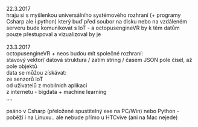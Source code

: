 
22.3.2017<br />
hraju si s myšlenkou universálního systémového rozhraní (+ programy Csharp ale i python) který buď před soubor na disku nebo na vzdáleném serveru bude komunikovat s IoT - a octopusengineVR by k těm datům pouze přestupoval a vizualizoval by je 
<br /><br />
23.3.2017<br />
octopusengineVR + neos budou mít společné rozhraní:<br />
stavový vektor/ datová struktura / zatím string / časem JSON pole čísel, až pole objektů<br />
data se můžou získávat:<br />
ze senzorů IoT<br />
od uživatelů z mobilních aplikací<br />
z internetu - bigdata + machine learning<br />
....<br />
<br />
psáno v Csharp (přeložené spustitelný exe na PC/Win) nebo Python - poběží i na Linuxu.. ale nebude přímo u HTCvive (ani na Mac nejede)<br /><br />
